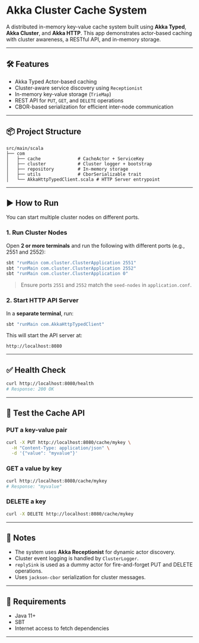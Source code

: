 # Akka Cluster Cache System

A distributed in-memory key-value cache system built using **Akka Typed**, **Akka Cluster**, and **Akka HTTP**. This app demonstrates actor-based caching with cluster awareness, a RESTful API, and in-memory storage.

---

## 🛠 Features

* Akka Typed Actor-based caching
* Cluster-aware service discovery using `Receptionist`
* In-memory key-value storage (`TrieMap`)
* REST API for `PUT`, `GET`, and `DELETE` operations
* CBOR-based serialization for efficient inter-node communication

---

## 📦 Project Structure

```text
src/main/scala
├── com
│   ├── cache              # CacheActor + ServiceKey
│   ├── cluster            # Cluster logger + bootstrap
│   ├── repository         # In-memory storage
│   ├── utils              # CborSerializable trait
│   └── AkkaHttpTypedClient.scala # HTTP Server entrypoint
```

---

## ▶️ How to Run

You can start multiple cluster nodes on different ports.

### 1. Run Cluster Nodes

Open **2 or more terminals** and run the following with different ports (e.g., 2551 and 2552):

```bash
sbt "runMain com.cluster.ClusterApplication 2551"
sbt "runMain com.cluster.ClusterApplication 2552"
sbt "runMain com.cluster.ClusterApplication 0"
```

> Ensure ports `2551` and `2552` match the `seed-nodes` in `application.conf`.

### 2. Start HTTP API Server

In a **separate terminal**, run:

```bash
sbt "runMain com.AkkaHttpTypedClient"
```

This will start the API server at:

```
http://localhost:8080
```

---

## ✅ Health Check

```bash
curl http://localhost:8080/health
# Response: 200 OK
```

---

## 🧪 Test the Cache API

### PUT a key-value pair

```bash
curl -X PUT http://localhost:8080/cache/mykey \
  -H "Content-Type: application/json" \
  -d '{"value": "myvalue"}'
```

### GET a value by key

```bash
curl http://localhost:8080/cache/mykey
# Response: "myvalue"
```

### DELETE a key

```bash
curl -X DELETE http://localhost:8080/cache/mykey
```

---

## 🧠 Notes

* The system uses **Akka Receptionist** for dynamic actor discovery.
* Cluster event logging is handled by `ClusterLogger`.
* `replySink` is used as a dummy actor for fire-and-forget PUT and DELETE operations.
* Uses `jackson-cbor` serialization for cluster messages.

---

## 🧰 Requirements

* Java 11+
* SBT
* Internet access to fetch dependencies

---